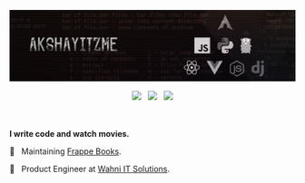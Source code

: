 ![image](https://github.com/akshayitzme/akshayitzme/blob/7c5d58b98bcd8606ad384b0584315100ec2271bf/images/linkedin-banner-1.2.png)

<div align="center">
  <code><a href="https://instagram.com/akshayitzme"><img src="https://cdn-icons-png.flaticon.com/512/174/174855.png" width="30px"></a></code>
  &nbsp;&nbsp;<code><a href="https://t.me/coderitzme"><img src="https://cdn-icons-png.flaticon.com/512/4401/4401433.png" width="30px"></a></code>
  &nbsp;&nbsp;<code><a href="https://linkedin.com/in/akshayitzme"><img src="https://cdn-icons-png.flaticon.com/512/145/145807.png" width="30px"></a></code>
</div>

<br/>
<br/>
<p><b>I write code and watch movies.</b></p> 
<p>🔨 &nbsp;&nbsp;Maintaining <a href="https://github.com/frappe/books">Frappe Books</a>.</p>
<p>💼 &nbsp;&nbsp;Product Engineer at <a href="https://github.com/wahni-green">Wahni IT Solutions</a>.</p>

